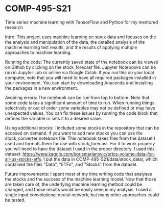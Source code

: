 # COMP-495-S21
Time series machine learning with TensorFlow and Python for my mentored research

Intro:
This project uses machine learning on stock data and focuses on the the analysis
and manipulation of the data, the detailed analysis of the machine learning test
results, and the results of applying multiple approaches to machine learning.

Running the code:
The currently saved state of the notebook can be viewed on Github by clicking on the
stock_forecast file. Jupyter Notebooks can be run in Jupyter Lab or online via Google
Colab. If you run this on your local computer, note that you will need to have all
required packages installed in your environment. You can start by downloading Anaconda
and installing the packages in a new environment.

Avoiding errors:
The notebook can be run from top to bottom. Note that some code takes a significant
amount of time to run. When running things selectively or out of order some variables
may not be defined or may have unexpected values. You can fix these issues by running
the code block that defines the variable or sets it to a desired value.

Using additional stocks:
I included some stocks in the repository that can be accesed on demand. If you want to
add new stocks you can use the stock_converter notebook file. This notebook takes files
from the dataset I used and formats them for use with stock_forecast. For it to work
properly you will need to have the dataset I used in the proper directory. I used this
dataset: https://www.kaggle.com/borismarjanovic/price-volume-data-for-all-us-stocks-etfs.
I put the data in COMP-495-S21/data/stock_data/, which contained the files "Data", "ETFs",
and "Stocks" from the dataset.

Future improvements:
I spent most of my time writing code that analyses the stocks and the success of the
machine learning model. Now that those are taken care of, the underlying machine learning
method could be changed, and those results would be easily seen in my analysis. I used a
single input convolutional neural network, but many other approaches could be tested.
